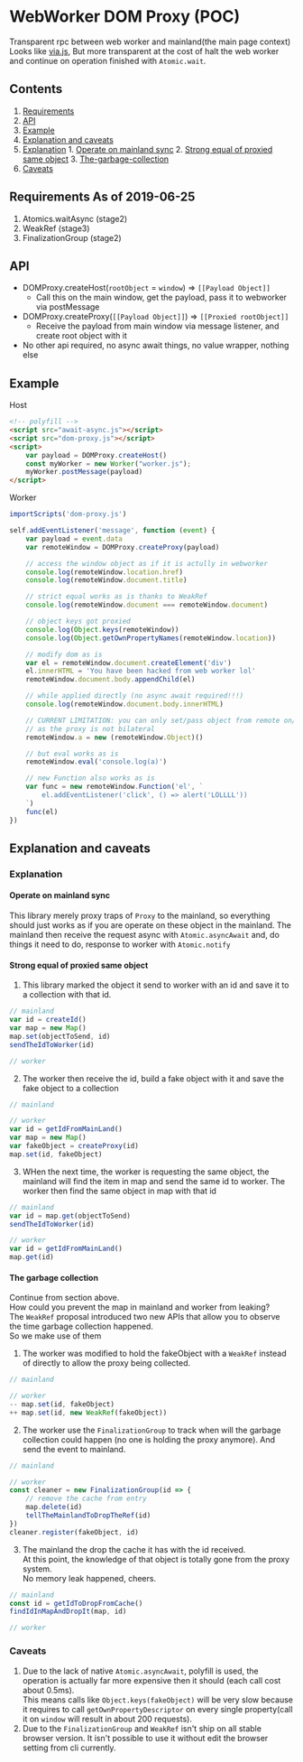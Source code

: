 # WebWorker DOM Proxy (POC)
Transparent rpc between web worker and mainland(the main page context)  
Looks like [via.js](https://github.com/AshleyScirra/via.js), But more transparent at the cost of halt the web worker and continue on operation finished with `Atomic.wait`.  

## Contents
1. [Requirements](#Requirements-As-of-2019-06-25)
2. [API](#API)
3. [Example](#Example)
4. [Explanation and caveats](#Explanation-and-caveats)
  1. [Explanation](#Explanation)
    1. [Operate on mainland sync](#Operate-on-mainland-sync)
    2. [Strong equal of proxied same object](#Strong-equal-of-proxied-same-object)
    3. [The-garbage-collection](#The-garbage-collection)
  2. [Caveats](#Caveats)


## Requirements As of 2019-06-25

1. Atomics.waitAsync (stage2)
2. WeakRef (stage3)
3. FinalizationGroup (stage2)

## API
- DOMProxy.createHost(`rootObject` = `window`) => `[[Payload Object]]`  
  - Call this on the main window, get the payload, pass it to webworker via postMessage
- DOMProxy.createProxy(`[[Payload Object]]`) => `[[Proxied rootObject]]`  
  - Receive the payload from main window via message listener, and create root object with it
- No other api required, no async await things, no value wrapper, nothing else

## Example
Host
```html
<!-- polyfill -->
<script src="await-async.js"></script>
<script src="dom-proxy.js"></script>
<script>
    var payload = DOMProxy.createHost()
    const myWorker = new Worker("worker.js");
    myWorker.postMessage(payload)
</script>
```

Worker
```js
importScripts('dom-proxy.js')

self.addEventListener('message', function (event) {
    var payload = event.data
    var remoteWindow = DOMProxy.createProxy(payload)

    // access the window object as if it is actully in webworker
    console.log(remoteWindow.location.href)
    console.log(remoteWindow.document.title)

    // strict equal works as is thanks to WeakRef
    console.log(remoteWindow.document === remoteWindow.document)

    // object keys got proxied
    console.log(Object.keys(remoteWindow))
    console.log(Object.getOwnPropertyNames(remoteWindow.location))

    // modify dom as is
    var el = remoteWindow.document.createElement('div')
    el.innerHTML = 'You have been hacked from web worker lol'
    remoteWindow.document.body.appendChild(el)

    // while applied directly (no async await required!!!)
    console.log(remoteWindow.document.body.innerHTML)

    // CURRENT LIMITATION: you can only set/pass object from remote on/to object/function from remote
    // as the proxy is not bilateral
    remoteWindow.a = new (remoteWindow.Object)()

    // but eval works as is
    remoteWindow.eval('console.log(a)')

    // new Function also works as is
    var func = new remoteWindow.Function('el', `
        el.addEventListener('click', () => alert('LOLLLL'))
    `)
    func(el)
})
```

## Explanation and caveats
### Explanation
#### Operate on mainland sync
This library merely proxy traps of `Proxy` to the mainland, so everything should just works as if you are operate on these object in the mainland.
The mainland then receive the request async with `Atomic.asyncAwait` and, do things it need to do, response to worker with `Atomic.notify`

#### Strong equal of proxied same object
1. This library marked the object it send to worker with an id and save it to a collection with that id.  

```js
// mainland
var id = createId()
var map = new Map()
map.set(objectToSend, id)
sendTheIdToWorker(id)

// worker
```

2. The worker then receive the id, build a fake object with it and save the fake object to a collection

```js
// mainland

// worker
var id = getIdFromMainLand()
var map = new Map()
var fakeObject = createProxy(id)
map.set(id, fakeObject)
```

3. WHen the next time, the worker is requesting the same object, 
   the mainland will find the item in map and send the same id to worker. 
   The worker then find the same object in map with that id

```js
// mainland
var id = map.get(objectToSend)
sendTheIdToWorker(id)

// worker
var id = getIdFromMainLand()
map.get(id)
```

#### The garbage collection
Continue from section above.  
How could you prevent the map in mainland and worker from leaking?  
The `WeakRef` proposal introduced two new APIs that allow you to observe the time garbage collection happened.  
So we make use of them

1. The worker was modified to hold the fakeObject with a `WeakRef` instead of directly to allow the proxy being collected.

```js
// mainland

// worker
-- map.set(id, fakeObject)
++ map.set(id, new WeakRef(fakeObject))
```

2. The worker use the `FinalizationGroup` to track when will the garbage collection could happen (no one is holding the proxy anymore).
   And send the event to mainland.

```js
// mainland

// worker
const cleaner = new FinalizationGroup(id => {
    // remove the cache from entry
    map.delete(id)
    tellTheMainlandToDropTheRef(id)
})
cleaner.register(fakeObject, id)
```

3. The mainland the drop the cache it has with the id received.  
   At this point, the knowledge of that object is totally gone from the proxy system.  
   No memory leak happened, cheers.

```js
// mainland
const id = getIdToDropFromCache()
findIdInMapAndDropIt(map, id)

// worker
```

### Caveats
1. Due to the lack of native `Atomic.asyncAwait`, polyfill is used, the operation is actually far more expensive then it should (each call cost about 0.5ms).  
   This means calls like `Object.keys(fakeObject)` will be very slow because it requires to call `getOwnPropertyDescriptor` on every single property(call it on `window` will result in about 200 requests).
2. Due to the `FinalizationGroup` and `WeakRef` isn't ship on all stable browser version. It isn't possible to use it without edit the browser setting from cli currently.

